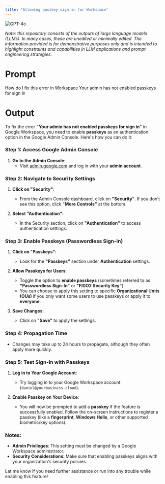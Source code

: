 ```yaml
---
title: "Allowing passkey sign in for Workspace"
---
```

![GPT-4o](https://img.shields.io/badge/GPT--4o-3333FF?style=for-the-badge&logo=openai&logoColor=white)



*Note: this repository consists of the outputs of large language models (LLMs). In many cases, these are unedited or minimally edited. The information provided is for demonstrative purposes only and is intended to highlight constraints and capabilities in LLM applications and prompt engineering strategies.*


# Prompt

How do I fix this error in Workspace Your admin has not enabled passkeys for sign in

# Output

To fix the error **"Your admin has not enabled passkeys for sign in"** in Google Workspace, you need to enable **passkeys** as an authentication option in the Google Admin Console. Here's how you can do it:

### Step 1: Access Google Admin Console
1. **Go to the Admin Console**:
   - Visit [admin.google.com](https://admin.google.com) and log in with your **admin account**.

### Step 2: Navigate to Security Settings
1. **Click on "Security"**:
   - From the Admin Console dashboard, click on **"Security"**. If you don’t see this option, click **"More Controls"** at the bottom.

2. **Select "Authentication"**:
   - In the Security section, click on **"Authentication"** to access authentication settings.

### Step 3: Enable Passkeys (Passwordless Sign-In)
1. **Click on "Passkeys"**:
   - Look for the **"Passkeys"** section under **Authentication** settings.

2. **Allow Passkeys for Users**:
   - Toggle the option to **enable passkeys** (sometimes referred to as **"Passwordless Sign-In"** or **"FIDO2 Security Key"**).
   - You can choose to apply this setting to specific **Organizational Units (OUs)** if you only want some users to use passkeys or apply it to **everyone**.

3. **Save Changes**:
   - Click on **"Save"** to apply the settings.

### Step 4: Propagation Time
- Changes may take up to 24 hours to propagate, although they often apply more quickly.

### Step 5: Test Sign-In with Passkeys
1. **Log in to Your Google Account**:
   - Try logging in to your Google Workspace account (`daniel@yourbusiness.cloud`).
   
2. **Enable Passkey on Your Device**:
   - You will now be prompted to add a **passkey** if the feature is successfully enabled. Follow the on-screen instructions to register a passkey (like a **fingerprint**, **Windows Hello**, or other supported biometric/key options).

### Notes:
- **Admin Privileges**: This setting must be changed by a Google Workspace administrator.
- **Security Considerations**: Make sure that enabling passkeys aligns with your organization's security policies.

Let me know if you need further assistance or run into any trouble while enabling this feature!